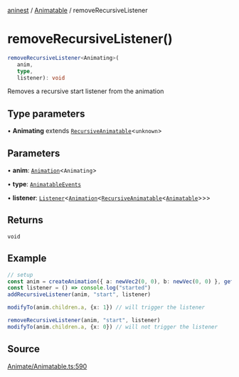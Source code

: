 [aninest](../../index.md) / [Animatable](../index.md) / removeRecursiveListener

# removeRecursiveListener()

```ts
removeRecursiveListener<Animating>(
   anim, 
   type, 
   listener): void
```

Removes a recursive start listener from the animation

## Type parameters

• **Animating** extends [`RecursiveAnimatable`](../type-aliases/RecursiveAnimatable.md)\<`unknown`\>

## Parameters

• **anim**: [`Animation`](../type-aliases/Animation.md)\<`Animating`\>

• **type**: [`AnimatableEvents`](../type-aliases/AnimatableEvents.md)

• **listener**: [`Listener`](../../Listeners/type-aliases/Listener.md)\<[`Animation`](../type-aliases/Animation.md)\<[`RecursiveAnimatable`](../type-aliases/RecursiveAnimatable.md)\<[`Animatable`](../type-aliases/Animatable.md)\>\>\>

## Returns

`void`

## Example

```ts
// setup
const anim = createAnimation({ a: newVec2(0, 0), b: newVec(0, 0) }, getLinearInterp(1))
const listener = () => console.log("started")
addRecursiveListener(anim, "start", listener)

modifyTo(anim.children.a, {x: 1}) // will trigger the listener

removeRecursiveListener(anim, "start", listener)
modifyTo(anim.children.a, {x: 0}) // will not trigger the listener
```

## Source

[Animate/Animatable.ts:590](https://github.com/zphrs/aninest/blob/a2c9b37/src/Animate/Animatable.ts#L590)
